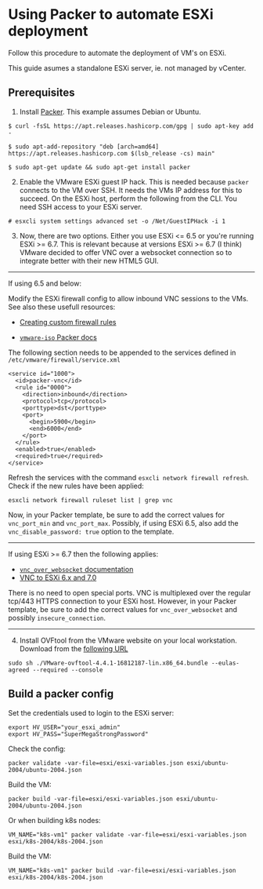 # Using Packer to automate ESXi deployment

Follow this procedure to automate the deployment of VM's on ESXi.

This guide asumes a standalone ESXi server, ie. not managed by vCenter.

## Prerequisites
1. Install [Packer](https://learn.hashicorp.com/tutorials/packer/getting-started-install). This example assumes Debian or Ubuntu.

```
$ curl -fsSL https://apt.releases.hashicorp.com/gpg | sudo apt-key add -

$ sudo apt-add-repository "deb [arch=amd64] https://apt.releases.hashicorp.com $(lsb_release -cs) main"

$ sudo apt-get update && sudo apt-get install packer
```

2. Enable the VMware ESXi guest IP hack. This is needed because `packer` connects to the VM over SSH. It needs the VMs IP address for this to succeed. On the ESXi host, perform the following from the CLI. You need SSH access to your ESXi server.

```
# esxcli system settings advanced set -o /Net/GuestIPHack -i 1
```

3. Now, there are two options. Either you use ESXi <= 6.5 or you're running ESXi >= 6.7. This is relevant because at versions ESXi >= 6.7 (I think) VMware decided to offer VNC over a websocket connection so to integrate better with their new HTML5 GUI.

---

If using 6.5 and below:

Modify the ESXi firewall config to allow inbound VNC sessions to the VMs. See also these usefull resources:

* [Creating custom firewall rules](https://kb.vmware.com/s/article/2008226)

* [`vmware-iso` Packer docs](https://www.packer.io/docs/builders/vmware/iso)

The following section needs to be appended to the services defined in `/etc/vmware/firewall/service.xml`

```
<service id="1000">
  <id>packer-vnc</id>
  <rule id="0000">
    <direction>inbound</direction>
    <protocol>tcp</protocol>
    <porttype>dst</porttype>
    <port>
      <begin>5900</begin>
      <end>6000</end>
    </port>
  </rule>
  <enabled>true</enabled>
  <required>true</required>
</service>
```

Refresh the services with the command `esxcli network firewall refresh`. Check if the new rules have been applied:

```
esxcli network firewall ruleset list | grep vnc
```

Now, in your Packer template, be sure to add the correct values for `vnc_port_min` and `vnc_port_max`. Possibly, if using ESXi 6.5, also add the `vnc_disable_password: true` option to the template.

---

If using ESXi >= 6.7 then the following applies:

* [`vnc_over_websocket` documentation](https://www.packer.io/docs/builders/vmware-iso#vnc_over_websocket)
* [VNC to ESXi 6.x and 7.0](https://www.virtuallyghetto.com/2020/10/quick-tip-vmware-iso-builder-for-packer-now-supported-with-esxi-7-0.html)

There is no need to open special ports. VNC is multiplexed over the regular tcp/443 HTTPS connection to your ESXi host. However, in your Packer template, be sure to add the correct values for `vnc_over_websocket` and possibly `insecure_connection`.

---

4. Install OVFtool from the VMware website on your local workstation. Download from the [following URL](https://code.vmware.com/web/tool/4.4.0/ovf)

```
sudo sh ./VMware-ovftool-4.4.1-16812187-lin.x86_64.bundle --eulas-agreed --required --console
```

## Build a packer config

Set the credentials used to login to the ESXi server:

```
export HV_USER="your_esxi_admin"
export HV_PASS="SuperMegaStrongPassword"
```

Check the config:

```
packer validate -var-file=esxi/esxi-variables.json esxi/ubuntu-2004/ubuntu-2004.json
```

Build the VM:
```
packer build -var-file=esxi/esxi-variables.json esxi/ubuntu-2004/ubuntu-2004.json
```

Or when building k8s nodes:

```
VM_NAME="k8s-vm1" packer validate -var-file=esxi/esxi-variables.json esxi/k8s-2004/k8s-2004.json
```

Build the VM:
```
VM_NAME="k8s-vm1" packer build -var-file=esxi/esxi-variables.json esxi/k8s-2004/k8s-2004.json
```